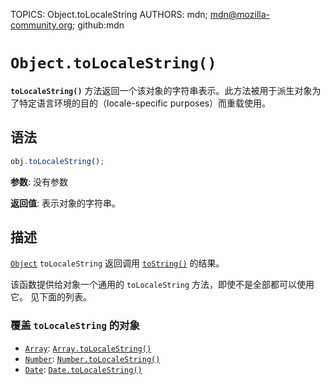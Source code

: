 TOPICS: Object.toLocaleString
AUTHORS: mdn; mdn@mozilla-community.org; github:mdn

# `Object.toLocaleString()`

**`toLocaleString()`** 方法返回一个该对象的字符串表示。此方法被用于派生对象为了特定语言环境的目的（locale-specific purposes）而重载使用。

## 语法

```javascript
obj.toLocaleString();
```

**参数**: 没有参数

**返回值**: 表示对象的字符串。

## 描述

[`Object`](/zh-hans/webfrontend/Object) `toLocaleString` 返回调用
[`toString()`](/zh-hans/webfrontend/Object.toString) 的结果。

该函数提供给对象一个通用的 `toLocaleString` 方法，即使不是全部都可以使用它。 见下面的列表。

### 覆盖 `toLocaleString` 的对象

- [`Array`](/zh-hans/webfrontend/Array): [`Array.toLocaleString()`](/zh-hans/webfrontend/Array.toLocaleString)
- [`Number`](/zh-hans/webfrontend/Number): [`Number.toLocaleString()`](/zh-hans/webfrontend/Number.toLocaleString)
- [`Date`](/zh-hans/webfrontend/Date): [`Date.toLocaleString()`](/zh-hans/webfrontend/Date.toLocaleString)
